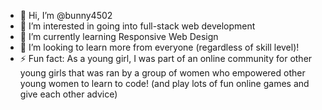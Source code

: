 - 👋 Hi, I’m @bunny4502
- 👀 I’m interested in going into full-stack web development
- 🌱 I’m currently learning Responsive Web Design
- 💞️ I’m looking to learn more from everyone (regardless of skill level)!
- ⚡ Fun fact: As a young girl, I was part of an online community for other young girls that was ran by a group of women who empowered other young women to learn to code! (and play lots of fun online games and give each other advice)

<!---
bunny4502/bunny4502 is a ✨ special ✨ repository because its `README.md` (this file) appears on your GitHub profile.
You can click the Preview link to take a look at your changes.
--->
